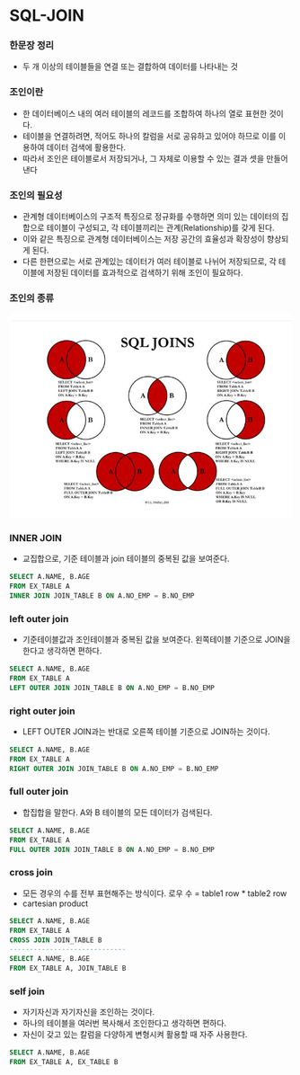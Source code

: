 # SQL-JOIN

### 한문장 정리

- 두 개 이상의 테이블들을 연결 또는 결합하여 데이터를 나타내는 것

### 조인이란

- 한 데이터베이스 내의 여러 테이블의 레코드를 조합하여 하나의 열로 표현한 것이다.
- 테이블을 연결하려면, 적어도 하나의 칼럼을 서로 공유하고 있어야 하므로 이를 이용하여 데이터 검색에 활용한다.
- 따라서 조인은 테이블로서 저장되거나, 그 자체로 이용할 수 있는 결과 셋을 만들어 낸다

### 조인의 필요성

- 관계형 데이터베이스의 구조적 특징으로 정규화를 수행하면 의미 있는 데이터의 집합으로 테이블이 구성되고, 각 테이블끼리는 관계(Relationship)를 갖게 된다.
- 이와 같은 특징으로 관계형 데이터베이스는 저장 공간의 효율성과 확장성이 향상되게 된다.
- 다른 한편으로는 서로 관계있는 데이터가 여러 테이블로 나뉘어 저장되므로, 각 테이블에 저장된 데이터를 효과적으로 검색하기 위해 조인이 필요하다.

### 조인의 종류

![image_1](./SQL-JOIN/1.jpg)

### INNER JOIN

- 교집합으로, 기준 테이블과 join 테이블의 중복된 값을 보여준다.

```sql
SELECT A.NAME, B.AGE
FROM EX_TABLE A
INNER JOIN JOIN_TABLE B ON A.NO_EMP = B.NO_EMP
```

### left outer join

- 기준테이블값과 조인테이블과 중복된 값을 보여준다. 왼쪽테이블 기준으로 JOIN을 한다고 생각하면 편하다.

```sql
SELECT A.NAME, B.AGE
FROM EX_TABLE A
LEFT OUTER JOIN JOIN_TABLE B ON A.NO_EMP = B.NO_EMP
```

### right outer join

- LEFT OUTER JOIN과는 반대로 오른쪽 테이블 기준으로 JOIN하는 것이다.

```sql
SELECT A.NAME, B.AGE
FROM EX_TABLE A
RIGHT OUTER JOIN JOIN_TABLE B ON A.NO_EMP = B.NO_EMP
```

### full outer join

- 합집합을 말한다. A와 B 테이블의 모든 데이터가 검색된다.

```sql
SELECT A.NAME, B.AGE
FROM EX_TABLE A
FULL OUTER JOIN JOIN_TABLE B ON A.NO_EMP = B.NO_EMP
```

### cross join

- 모든 경우의 수를 전부 표현해주는 방식이다. 로우 수 = table1 row * table2 row
- cartesian product

```sql
SELECT A.NAME, B.AGE
FROM EX_TABLE A
CROSS JOIN JOIN_TABLE B
-----------------------------
SELECT A.NAME, B.AGE
FROM EX_TABLE A, JOIN_TABLE B
```

### self join

- 자기자신과 자기자신을 조인하는 것이다.
- 하나의 테이블을 여러번 복사해서 조인한다고 생각하면 편하다.
- 자신이 갖고 있는 칼럼을 다양하게 변형시켜 활용할 때 자주 사용한다.

```sql
SELECT A.NAME, B.AGE
FROM EX_TABLE A, EX_TABLE B
```